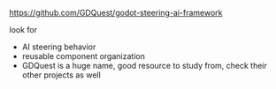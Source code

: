 https://github.com/GDQuest/godot-steering-ai-framework

look for 
- AI steering behavior
- reusable component organization
- GDQuest is a huge name, good resource to study from, check their other projects as well
